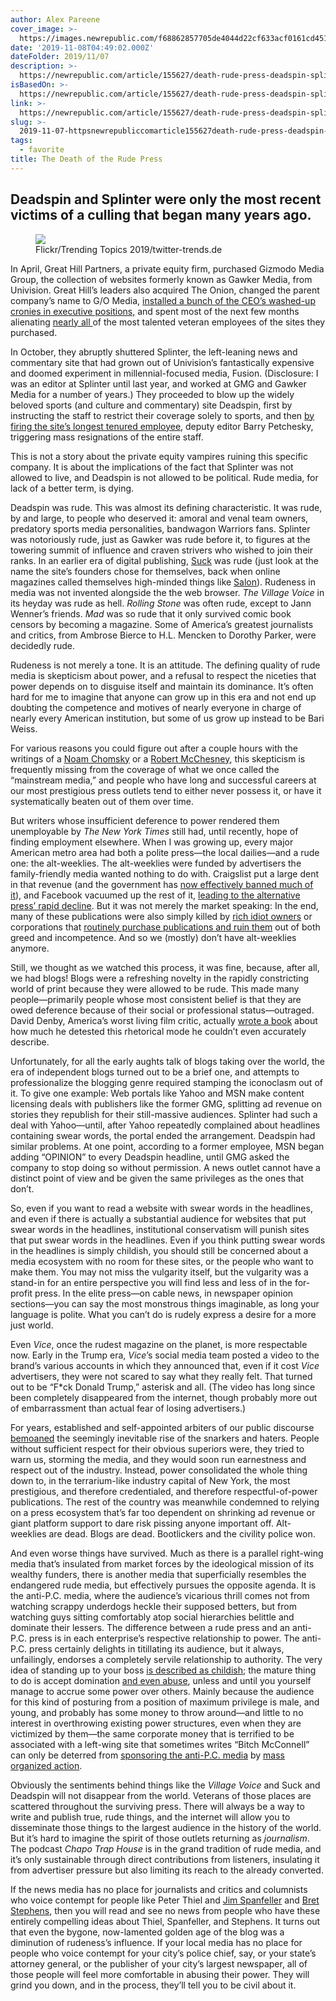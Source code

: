 ```yaml
---
author: Alex Pareene
cover_image: >-
  https://images.newrepublic.com/f68862857705de4044d22cf633acf0161cd45161.jpeg?w=1109&h=577&crop=faces&fit=crop&fm=jpg
date: '2019-11-08T04:49:02.000Z'
dateFolder: 2019/11/07
description: >-
  https://newrepublic.com/article/155627/death-rude-press-deadspin-splinter-blogs
isBasedOn: >-
  https://newrepublic.com/article/155627/death-rude-press-deadspin-splinter-blogs
link: >-
  https://newrepublic.com/article/155627/death-rude-press-deadspin-splinter-blogs
slug: >-
  2019-11-07-httpsnewrepubliccomarticle155627death-rude-press-deadspin-splinter-blogs
tags:
  - favorite
title: The Death of the Rude Press
---
```

<h2>Deadspin and Splinter were only the most recent victims of a culling that began many years ago.</h2>
<figure><img src="https://images.newrepublic.com/f68862857705de4044d22cf633acf0161cd45161.jpeg?auto=compress&ar=3%3A2&fit=crop&crop=faces&q=65&fm=jpg&ixlib=react-9.0.2&w=8192" srcset="//images.newrepublic.com/f68862857705de4044d22cf633acf0161cd45161.jpeg?auto=compress&ar=3%3A2&fit=crop&crop=faces&q=65&fm=jpg&ixlib=react-9.0.2&w=100 100w, //images.newrepublic.com/f68862857705de4044d22cf633acf0161cd45161.jpeg?auto=compress&ar=3%3A2&fit=crop&crop=faces&q=65&fm=jpg&ixlib=react-9.0.2&w=116 116w, //images.newrepublic.com/f68862857705de4044d22cf633acf0161cd45161.jpeg?auto=compress&ar=3%3A2&fit=crop&crop=faces&q=65&fm=jpg&ixlib=react-9.0.2&w=134 134w, //images.newrepublic.com/f68862857705de4044d22cf633acf0161cd45161.jpeg?auto=compress&ar=3%3A2&fit=crop&crop=faces&q=65&fm=jpg&ixlib=react-9.0.2&w=156 156w, //images.newrepublic.com/f68862857705de4044d22cf633acf0161cd45161.jpeg?auto=compress&ar=3%3A2&fit=crop&crop=faces&q=65&fm=jpg&ixlib=react-9.0.2&w=182 182w, //images.newrepublic.com/f68862857705de4044d22cf633acf0161cd45161.jpeg?auto=compress&ar=3%3A2&fit=crop&crop=faces&q=65&fm=jpg&ixlib=react-9.0.2&w=210 210w, //images.newrepublic.com/f68862857705de4044d22cf633acf0161cd45161.jpeg?auto=compress&ar=3%3A2&fit=crop&crop=faces&q=65&fm=jpg&ixlib=react-9.0.2&w=244 244w, //images.newrepublic.com/f68862857705de4044d22cf633acf0161cd45161.jpeg?auto=compress&ar=3%3A2&fit=crop&crop=faces&q=65&fm=jpg&ixlib=react-9.0.2&w=282 282w, //images.newrepublic.com/f68862857705de4044d22cf633acf0161cd45161.jpeg?auto=compress&ar=3%3A2&fit=crop&crop=faces&q=65&fm=jpg&ixlib=react-9.0.2&w=328 328w, //images.newrepublic.com/f68862857705de4044d22cf633acf0161cd45161.jpeg?auto=compress&ar=3%3A2&fit=crop&crop=faces&q=65&fm=jpg&ixlib=react-9.0.2&w=380 380w, //images.newrepublic.com/f68862857705de4044d22cf633acf0161cd45161.jpeg?auto=compress&ar=3%3A2&fit=crop&crop=faces&q=65&fm=jpg&ixlib=react-9.0.2&w=442 442w, //images.newrepublic.com/f68862857705de4044d22cf633acf0161cd45161.jpeg?auto=compress&ar=3%3A2&fit=crop&crop=faces&q=65&fm=jpg&ixlib=react-9.0.2&w=512 512w, //images.newrepublic.com/f68862857705de4044d22cf633acf0161cd45161.jpeg?auto=compress&ar=3%3A2&fit=crop&crop=faces&q=65&fm=jpg&ixlib=react-9.0.2&w=594 594w, //images.newrepublic.com/f68862857705de4044d22cf633acf0161cd45161.jpeg?auto=compress&ar=3%3A2&fit=crop&crop=faces&q=65&fm=jpg&ixlib=react-9.0.2&w=688 688w, //images.newrepublic.com/f68862857705de4044d22cf633acf0161cd45161.jpeg?auto=compress&ar=3%3A2&fit=crop&crop=faces&q=65&fm=jpg&ixlib=react-9.0.2&w=798 798w, //images.newrepublic.com/f68862857705de4044d22cf633acf0161cd45161.jpeg?auto=compress&ar=3%3A2&fit=crop&crop=faces&q=65&fm=jpg&ixlib=react-9.0.2&w=926 926w, //images.newrepublic.com/f68862857705de4044d22cf633acf0161cd45161.jpeg?auto=compress&ar=3%3A2&fit=crop&crop=faces&q=65&fm=jpg&ixlib=react-9.0.2&w=1074 1074w, //images.newrepublic.com/f68862857705de4044d22cf633acf0161cd45161.jpeg?auto=compress&ar=3%3A2&fit=crop&crop=faces&q=65&fm=jpg&ixlib=react-9.0.2&w=1246 1246w, //images.newrepublic.com/f68862857705de4044d22cf633acf0161cd45161.jpeg?auto=compress&ar=3%3A2&fit=crop&crop=faces&q=65&fm=jpg&ixlib=react-9.0.2&w=1446 1446w, //images.newrepublic.com/f68862857705de4044d22cf633acf0161cd45161.jpeg?auto=compress&ar=3%3A2&fit=crop&crop=faces&q=65&fm=jpg&ixlib=react-9.0.2&w=1678 1678w, //images.newrepublic.com/f68862857705de4044d22cf633acf0161cd45161.jpeg?auto=compress&ar=3%3A2&fit=crop&crop=faces&q=65&fm=jpg&ixlib=react-9.0.2&w=1946 1946w, //images.newrepublic.com/f68862857705de4044d22cf633acf0161cd45161.jpeg?auto=compress&ar=3%3A2&fit=crop&crop=faces&q=65&fm=jpg&ixlib=react-9.0.2&w=2258 2258w, //images.newrepublic.com/f68862857705de4044d22cf633acf0161cd45161.jpeg?auto=compress&ar=3%3A2&fit=crop&crop=faces&q=65&fm=jpg&ixlib=react-9.0.2&w=2618 2618w, //images.newrepublic.com/f68862857705de4044d22cf633acf0161cd45161.jpeg?auto=compress&ar=3%3A2&fit=crop&crop=faces&q=65&fm=jpg&ixlib=react-9.0.2&w=3038 3038w, //images.newrepublic.com/f68862857705de4044d22cf633acf0161cd45161.jpeg?auto=compress&ar=3%3A2&fit=crop&crop=faces&q=65&fm=jpg&ixlib=react-9.0.2&w=3524 3524w, //images.newrepublic.com/f68862857705de4044d22cf633acf0161cd45161.jpeg?auto=compress&ar=3%3A2&fit=crop&crop=faces&q=65&fm=jpg&ixlib=react-9.0.2&w=4088 4088w, //images.newrepublic.com/f68862857705de4044d22cf633acf0161cd45161.jpeg?auto=compress&ar=3%3A2&fit=crop&crop=faces&q=65&fm=jpg&ixlib=react-9.0.2&w=4742 4742w, //images.newrepublic.com/f68862857705de4044d22cf633acf0161cd45161.jpeg?auto=compress&ar=3%3A2&fit=crop&crop=faces&q=65&fm=jpg&ixlib=react-9.0.2&w=5500 5500w, //images.newrepublic.com/f68862857705de4044d22cf633acf0161cd45161.jpeg?auto=compress&ar=3%3A2&fit=crop&crop=faces&q=65&fm=jpg&ixlib=react-9.0.2&w=6380 6380w, //images.newrepublic.com/f68862857705de4044d22cf633acf0161cd45161.jpeg?auto=compress&ar=3%3A2&fit=crop&crop=faces&q=65&fm=jpg&ixlib=react-9.0.2&w=7400 7400w, //images.newrepublic.com/f68862857705de4044d22cf633acf0161cd45161.jpeg?auto=compress&ar=3%3A2&fit=crop&crop=faces&q=65&fm=jpg&ixlib=react-9.0.2&w=8192 8192w"></img><figcaption>Flickr/Trending Topics 2019/twitter-trends.de</figcaption></figure>
<p>In April, Great Hill Partners, a private equity firm, purchased Gizmodo Media Group, the collection of websites formerly known as Gawker Media, from Univision. Great Hill&rsquo;s leaders also acquired The Onion, changed the parent company&rsquo;s name to G/O Media, <a href="https://deadspin.com/this-is-how-things-work-now-at-g-o-media-1836908201">installed a bunch of the CEO&rsquo;s washed-up cronies in executive positions,</a> and spent most of the next few months alienating <a href="https://theconcourse.deadspin.com/the-adults-in-the-room-1837487584">nearly all </a>of the most talented veteran employees of the sites they purchased.</p>
<p>In October, they abruptly shuttered Splinter, the left-leaning news and commentary site that had grown out of Univision&rsquo;s fantastically expensive and doomed experiment in millennial-focused media, Fusion. (Disclosure: I was an editor at Splinter until last year, and worked at GMG and Gawker Media for a number of years.) They proceeded to blow up the widely beloved sports (and culture and commentary) site Deadspin, first by instructing the staff to restrict their coverage solely to sports, and then <a href="https://www.nytimes.com/2019/10/29/business/media/deadspin-editor-fired.html">by firing the site&rsquo;s longest tenured employee</a>, deputy editor Barry Petchesky, triggering mass resignations of the entire staff.</p>
<p>This is not a story about the private equity vampires ruining this specific company. It is about the implications of the fact that Splinter was not allowed to live, and Deadspin is not allowed to be political. Rude media, for lack of a better term, is dying.</p>
<p>Deadspin was rude. This was almost its defining characteristic. It was rude, by and large, to people who deserved it: amoral and venal team owners, predatory sports media personalities, bandwagon Warriors fans. Splinter was notoriously rude, just as Gawker was rude before it, to figures at the towering summit of influence and craven strivers who wished to join their ranks. In an earlier era of digital publishing, <a href="https://www.theatlantic.com/technology/archive/2016/03/suck-webzine/473853/">Suck</a> was rude (just look at the name the site&rsquo;s founders chose for themselves, back when online magazines called themselves high-minded things like <a href="https://www.salon.com/">Salon</a>). Rudeness in media was not invented alongside the the web browser. <i>The Village Voice</i> in its heyday was rude as hell. <i>Rolling Stone</i> was often rude, except to Jann Wenner&rsquo;s friends. <i>Mad</i> was so rude that it only survived comic book censors by becoming a magazine. Some of America&rsquo;s greatest journalists and critics, from Ambrose Bierce to H.L. Mencken to Dorothy Parker, were decidedly rude.</p>
<p>Rudeness is not merely a tone. It is an attitude. The defining quality of rude media is skepticism about power, and a refusal to respect the niceties that power depends on to disguise itself and maintain its dominance. It&rsquo;s often hard for me to imagine that anyone can grow up in this era and not end up doubting the competence and motives of nearly everyone in charge of nearly every American institution, but some of us grow up instead to be Bari Weiss.</p>
<p>For various reasons you could figure out after a couple hours with the writings of a <a href="https://www.penguinrandomhouse.com/books/78912/manufacturing-consent-by-edward-s-herman-and-noam-chomsky/">Noam Chomsky</a> or a <a href="https://monthlyreview.org/product/problem_of_the_media/">Robert </a><a href="https://monthlyreview.org/product/problem_of_the_media/">McChesney</a>, this skepticism is frequently missing from the coverage of what we once called the &ldquo;mainstream media,&rdquo; and people who have long and successful careers at our most prestigious press outlets tend to either never possess it, or have it systematically beaten out of them over time.</p>
<p>But writers whose insufficient deference to power rendered them unemployable by <i>The New York Times</i> still had, until recently, hope of finding employment elsewhere. When I was growing up, every major American metro area had both a polite press&mdash;the local dailies&mdash;and a rude one: the alt-weeklies. The alt-weeklies were funded by advertisers the family-friendly media wanted nothing to do with. Craigslist put a large dent in that revenue (and the government has <a href="https://www.vox.com/culture/2018/4/13/17172762/fosta-sesta-backpage-230-internet-freedom">now effectively banned much of it</a>), and Facebook vacuumed up the rest of it, <a href="https://www.washingtonpost.com/lifestyle/style/what-were-losing-when-we-say-goodbye-to-alt-weeklies-the-rebels-of-journalism/2017/08/23/abc8e5f4-876d-11e7-a94f-3139abce39f5_story.html">leading to the alternative press&rsquo; rapid decline</a>. But it was not merely the market speaking: In the end, many of these publications were also simply killed by <a href="https://www.thedailybeast.com/the-rube-who-came-to-new-york-and-killed-the-village-voice-lied-to-my-face">rich idiot owners</a> or corporations that <a href="https://www.washingtonpost.com/lifestyle/magazine/baltimore-city-paper-is-closing-after-40-years-will-it-be-missed/2017/10/31/73b5b4d4-a951-11e7-b3aa-c0e2e1d41e38_story.html">routinely purchase publications and ruin them</a> out of both greed and incompetence. And so we (mostly) don&rsquo;t have alt-weeklies anymore.</p>
<p>Still, we thought as we watched this process, it was fine, because, after all, we had blogs! Blogs were a refreshing novelty in the rapidly constricting world of print because they were allowed to be rude. This made many people&mdash;primarily people whose most consistent belief is that they are owed deference because of their social or professional status&mdash;outraged. David Denby, America&rsquo;s worst living film critic, actually <a href="http://nymag.com/arts/books/reviews/53159/">wrote a book</a> about how much he detested this rhetorical mode he couldn&rsquo;t even accurately describe.</p>
<p>Unfortunately, for all the early aughts talk of blogs taking over the world, the era of independent blogs turned out to be a brief one, and attempts to professionalize the blogging genre required stamping the iconoclasm out of it. To give one example: Web portals like Yahoo and MSN make content licensing deals with publishers like the former GMG, splitting ad revenue on stories they republish for their still-massive audiences. Splinter had such a deal with Yahoo&mdash;until, after Yahoo repeatedly complained about headlines containing swear words, the portal ended the arrangement. Deadspin had similar problems. At one point, according to a former employee, MSN began adding &ldquo;OPINION&rdquo; to every Deadspin headline, until GMG asked the company to stop doing so without permission. A news outlet cannot have a distinct point of view and be given the same privileges as the ones that don&rsquo;t.</p>
<p>So, even if you want to read a website with swear words in the headlines, and even if there is actually a substantial audience for websites that put swear words in the headlines, institutional conservatism will punish sites that put swear words in the headlines. Even if you think putting swear words in the headlines is simply childish, you should still be concerned about a media ecosystem with no room for these sites, or the people who want to make them. You may not miss the vulgarity itself, but the vulgarity was a stand-in for an entire perspective you will find less and less of in the for-profit press. In the elite press&mdash;on cable news, in newspaper opinion sections&mdash;you can say the most monstrous things imaginable, as long your language is polite. What you can&rsquo;t do is rudely express a desire for a more just world.</p>
<p>Even <i>Vice</i>, once the rudest magazine on the planet, is more respectable now. Early in the Trump era, <i>Vice</i>&rsquo;s social media team posted a video to the brand&rsquo;s various accounts in which they announced that, even if it cost <i>Vice</i> advertisers, they were not scared to say what they really felt. That turned out to be &ldquo;F*ck Donald Trump,&rdquo; asterisk and all. (The video has long since been completely disappeared from the internet, though probably more out of embarrassment than actual fear of losing advertisers.)</p>
<p>For years, established and self-appointed arbiters of our public discourse <a href="https://www.newyorker.com/books/page-turner/being-nice-isnt-really-so-awful">bemoaned</a> the seemingly inevitable rise of the snarkers and haters. People without sufficient respect for their obvious superiors were, they tried to warn us, storming the media, and they would soon run earnestness and respect out of the industry. Instead, power consolidated the whole thing down to, in the terrarium-like industry capital of New York, the most prestigious, and therefore credentialed, and therefore respectful-of-power publications. The rest of the country was meanwhile condemned to relying on a press ecosystem that&rsquo;s far too dependent on shrinking ad revenue or giant platform support to dare risk pissing anyone important off. Alt-weeklies are dead. Blogs are dead. Bootlickers and the civility police won.</p>
<p>And even worse things have survived. Much as there is a parallel right-wing media that&rsquo;s insulated from market forces by the ideological mission of its wealthy funders, there is another media that superficially resembles the endangered rude media, but effectively pursues the opposite agenda. It is the anti-P.C. media, where the audience&rsquo;s vicarious thrill comes not from watching scrappy underdogs heckle their supposed betters, but from watching guys sitting comfortably atop social hierarchies belittle and dominate their lessers. The difference between a rude press and an anti-P.C. press is in each enterprise&rsquo;s respective relationship to power. The anti-P.C. press certainly delights in titillating its audience, but it always, unfailingly, endorses a completely servile relationship to authority. The very idea of standing up to your boss <a href="https://twitter.com/KFCBarstool/status/1189680111827718145">is described as childish</a>; the mature thing to do is accept domination <a href="https://deadspin.com/barstool-employee-unhappy-about-being-filmed-in-the-sho-1822776835">and even abuse</a>, unless and until you yourself manage to accrue some power over others. Mainly because the audience for this kind of posturing from a position of maximum privilege is male, and young, and probably has some money to throw around&mdash;and little to no interest in overthrowing existing power structures, even when they are victimized by them&mdash;the same corporate money that is terrified to be associated with a left-wing site that sometimes writes &ldquo;Bitch McConnell&rdquo; can only be deterred from <a href="https://www.businessinsider.com/barstool-sports-gets-big-brand-backing-after-sexual-harassment-claims-2018-10">sponsoring the anti-P.C. media</a> by <a href="https://www.independent.co.uk/news/world/americas/us-politics/steve-bannon-breitbart-boycott-advertising-sleeping-giants-trump-a8854381.html">mass organized action</a>.</p>
<p>Obviously the sentiments behind things like the <i>Village Voice </i>and Suck and Deadspin will not disappear from the world. Veterans of those places are scattered throughout the surviving press. There will always be a way to write and publish true, rude things, and the internet will allow you to disseminate those things to the largest audience in the history of the world. But it&rsquo;s hard to imagine the spirit of those outlets returning as <i>journalism</i>. The podcast <i>Chapo Trap House</i> is in the grand tradition of rude media, and it&rsquo;s only sustainable through direct contributions from listeners, insulating it from advertiser pressure but also limiting its reach to the already converted.</p>
<p>If the news media has no place for journalists and critics and columnists who voice contempt for people like Peter Thiel and <a href="https://www.jimspanfellerisaherb.com/">Jim Spanfeller</a> and <a href="https://splinternews.com/bret-stephens-tried-to-teach-me-how-the-world-works-bec-1832996576">Bret Stephens</a>, then you will read and see no news from people who have these entirely compelling ideas about Thiel, Spanfeller, and Stephens. It turns out that even the bygone, now-lamented golden age of the blog was a diminution of rudeness&rsquo;s influence. If your local media has no place for people who voice contempt for your city&rsquo;s police chief, say, or your state&rsquo;s attorney general, or the publisher of your city&rsquo;s largest newspaper, all of those people will feel more comfortable in abusing their power. They will grind you down, and in the process, they&rsquo;ll tell you to be civil about it.</p>
